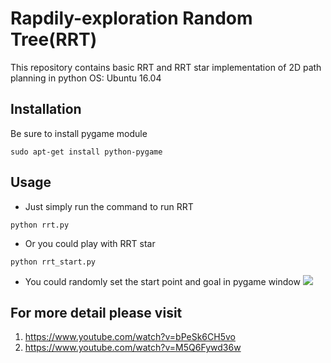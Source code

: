 # Rapdily-exploration Random Tree(RRT)
This repository contains basic RRT and RRT star implementation of 2D path
planning in python
OS: Ubuntu 16.04

## Installation
Be sure to install pygame module
```
sudo apt-get install python-pygame
```
## Usage
- Just simply run the command to run RRT

```
python rrt.py
```
- Or you could play with RRT star

```
python rrt_start.py
```
- You could randomly set the start point and goal in pygame window
![](https://i.imgur.com/IABYhKc.png)

## For more detail please visit
1. https://www.youtube.com/watch?v=bPeSk6CH5vo
2. https://www.youtube.com/watch?v=M5Q6Fywd36w
